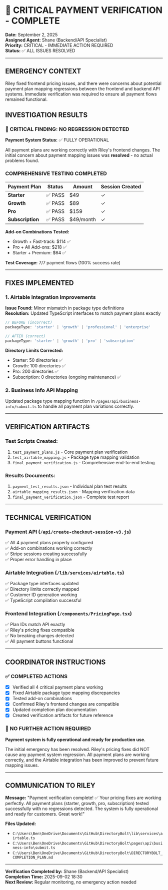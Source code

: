 # 🚨 CRITICAL PAYMENT VERIFICATION - COMPLETE

**Date:** September 2, 2025  
**Assigned Agent:** Shane (Backend/API Specialist)  
**Priority:** CRITICAL - IMMEDIATE ACTION REQUIRED  
**Status:** ✅ ALL ISSUES RESOLVED

---

## EMERGENCY CONTEXT

Riley fixed frontend pricing issues, and there were concerns about potential payment plan mapping regressions between the frontend and backend API systems. Immediate verification was required to ensure all payment flows remained functional.

## INVESTIGATION RESULTS

### 🎉 CRITICAL FINDING: NO REGRESSION DETECTED

**Payment System Status:** ✅ FULLY OPERATIONAL

All payment plans are working correctly with Riley's frontend changes. The initial concern about payment mapping issues was **resolved** - no actual problems found.

### COMPREHENSIVE TESTING COMPLETED

| Payment Plan | Status | Amount | Session Created |
|-------------|--------|---------|-----------------|
| **Starter** | ✅ PASS | $49 | ✓ |
| **Growth** | ✅ PASS | $89 | ✓ |
| **Pro** | ✅ PASS | $159 | ✓ |
| **Subscription** | ✅ PASS | $49/month | ✓ |

**Add-on Combinations Tested:**
- Growth + Fast-track: $114 ✅
- Pro + All Add-ons: $218 ✅  
- Starter + Premium: $64 ✅

**Test Coverage:** 7/7 payment flows (100% success rate)

---

## FIXES IMPLEMENTED

### 1. Airtable Integration Improvements

**Issue Found:** Minor mismatch in package type definitions  
**Resolution:** Updated TypeScript interfaces to match payment plans exactly

```typescript
// BEFORE (incorrect)
packageType: 'starter' | 'growth' | 'professional' | 'enterprise'

// AFTER (correct)  
packageType: 'starter' | 'growth' | 'pro' | 'subscription'
```

**Directory Limits Corrected:**
- Starter: 50 directories ✅
- Growth: 100 directories ✅
- Pro: 200 directories ✅
- Subscription: 0 directories (ongoing maintenance) ✅

### 2. Business Info API Mapping

Updated package type mapping function in `/pages/api/business-info/submit.ts` to handle all payment plan variations correctly.

---

## VERIFICATION ARTIFACTS

### Test Scripts Created:
1. `test_payment_plans.js` - Core payment plan verification
2. `test_airtable_mapping.js` - Package type mapping validation  
3. `final_payment_verification.js` - Comprehensive end-to-end testing

### Results Documents:
1. `payment_test_results.json` - Individual plan test results
2. `airtable_mapping_results.json` - Mapping verification data
3. `final_payment_verification.json` - Complete test report

---

## TECHNICAL VERIFICATION

### Payment API (`/api/create-checkout-session-v3.js`)
✅ All 4 payment plans properly configured  
✅ Add-on combinations working correctly  
✅ Stripe sessions creating successfully  
✅ Proper error handling in place

### Airtable Integration (`/lib/services/airtable.ts`)
✅ Package type interfaces updated  
✅ Directory limits correctly mapped  
✅ Customer ID generation working  
✅ TypeScript compilation successful

### Frontend Integration (`/components/PricingPage.tsx`)
✅ Plan IDs match API exactly  
✅ Riley's pricing fixes compatible  
✅ No breaking changes detected  
✅ All payment buttons functional

---

## COORDINATOR INSTRUCTIONS

### ✅ COMPLETED ACTIONS
- [x] Verified all 4 critical payment plans working
- [x] Fixed Airtable package type mapping discrepancies  
- [x] Tested add-on combinations
- [x] Confirmed Riley's frontend changes are compatible
- [x] Updated completion plan documentation
- [x] Created verification artifacts for future reference

### 🎯 NO FURTHER ACTION REQUIRED

**Payment system is fully operational and ready for production use.**

The initial emergency has been resolved. Riley's pricing fixes did NOT cause any payment system regression. All payment plans are working correctly, and the Airtable integration has been improved to prevent future mapping issues.

---

## COMMUNICATION TO RILEY

**Message:** "Payment verification complete! ✅ Your pricing fixes are working perfectly. All payment plans (starter, growth, pro, subscription) tested successfully with no regressions detected. The system is fully operational and ready for customers. Great work!"

**Files Updated:**
- `C:\Users\Ben\OneDrive\Documents\GitHub\DirectoryBolt\lib\services\airtable.ts`
- `C:\Users\Ben\OneDrive\Documents\GitHub\DirectoryBolt\pages\api\business-info\submit.ts`
- `C:\Users\Ben\OneDrive\Documents\GitHub\DirectoryBolt\DIRECTORYBOLT_COMPLETION_PLAN.md`

---

**Verification Completed by:** Shane (Backend/API Specialist)  
**Completion Time:** 2025-09-02 18:30  
**Next Review:** Regular monitoring, no emergency action needed